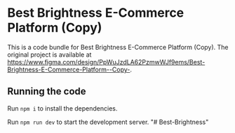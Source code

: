 
  # Best Brightness E-Commerce Platform (Copy)

  This is a code bundle for Best Brightness E-Commerce Platform (Copy). The original project is available at https://www.figma.com/design/PpWuJzdLA62PzmwWJf9ems/Best-Brightness-E-Commerce-Platform--Copy-.

  ## Running the code

  Run `npm i` to install the dependencies.

  Run `npm run dev` to start the development server.
  "# Best-Brightness" 
